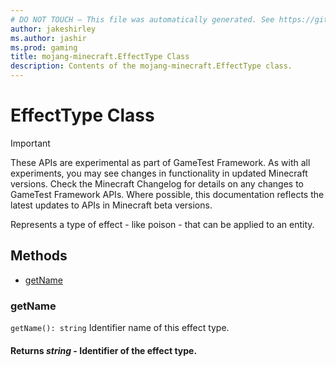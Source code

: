 ```yaml
---
# DO NOT TOUCH — This file was automatically generated. See https://github.com/Mojang/MinecraftApiDocsGenerator to modify descriptions, examples, etc.
author: jakeshirley
ms.author: jashir
ms.prod: gaming
title: mojang-minecraft.EffectType Class
description: Contents of the mojang-minecraft.EffectType class.
---
```

# EffectType Class
>[!IMPORTANT]
>These APIs are experimental as part of GameTest Framework. As with all experiments, you may see changes in functionality in updated Minecraft versions. Check the Minecraft Changelog for details on any changes to GameTest Framework APIs. Where possible, this documentation reflects the latest updates to APIs in Minecraft beta versions.

Represents a type of effect - like poison - that can be applied to an entity.

## Methods
- [getName](#getname)

### **getName**
`
getName(): string
`
Identifier name of this effect type.

#### **Returns** *string* - Identifier of the effect type.
